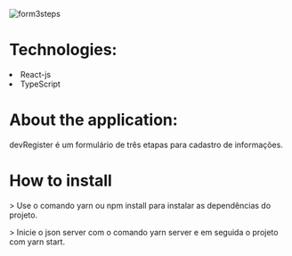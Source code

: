 ![form3steps](https://user-images.githubusercontent.com/55575751/146612665-242cdbc3-e6b3-4d0b-a61e-2a5eae12270c.gif)

<h1> Technologies: </h1>

<li> React-js </li>
<li> TypeScript </li>

<h1>About the application: </h1>

<p>devRegister é um formulário de três etapas para cadastro de informações.</p>

<h1> How to install </h1>

<p> > Use o comando yarn ou npm install para instalar as dependências do projeto. </p>
<p> > Inicie o json server com o comando yarn server e em seguida o projeto com yarn start. </p>
